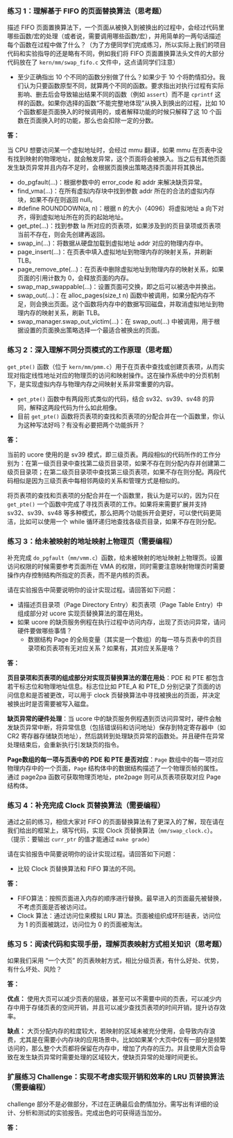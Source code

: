 ### 练习 1：理解基于 FIFO 的页面替换算法（思考题）

描述 FIFO 页面置换算法下，一个页面从被换入到被换出的过程中，会经过代码里哪些函数/宏的处理（或者说，需要调用哪些函数/宏），并用简单的一两句话描述每个函数在过程中做了什么？（为了方便同学们完成练习，所以实际上我们的项目代码和实验指导的还是略有不同，例如我们将 FIFO 页面置换算法头文件的大部分代码放在了 `kern/mm/swap_fifo.c` 文件中，这点请同学们注意）

- 至少正确指出 10 个不同的函数分别做了什么？如果少于 10 个将酌情扣分。我们认为只要函数原型不同，就算两个不同的函数。要求指出对执行过程有实际影响、删去后会导致输出结果不同的函数（例如 `assert`）而不是 `cprintf` 这样的函数。如果你选择的函数“不能完整地体现”从换入到换出的过程，比如 10 个函数都是页面换入的时候调用的，或者解释功能的时候只解释了这 10 个函数在页面换入时的功能，那么也会扣除一定的分数。

**答：**

当 CPU 想要访问某一个虚拟地址时，会经过 mmu 翻译，如果 mmu 在页表中没有找到映射的物理地址，就会触发异常，这个页面将会被换入。当之后有其他页面发生缺页异常并且内存不足时，会根据页面换出策略选择页面并将其换出。

- do_pgfault(...)：根据参数中的 error_code 和 addr 来解决缺页异常。
- find_vma(...)：在所有虚拟内存块中找到参数 addr 所在的合法的虚拟内存块，如果不存在则返回 null。
- #define ROUNDDOWN(a, n)：根据 n 的大小（4096）将虚拟地址 a 向下对齐，得到虚拟地址所在的页的起始地址。
- get_pte(...)：找到参数 la 所对应的页表项，如果涉及到的页目录项或页表项当前不存在，则会先创建再返回。
- swap_in(...)：将数据从硬盘加载到虚拟地址 addr 对应的物理内存中。
- page_insert(...)：在页表中填入虚拟地址到物理内存的映射关系，并刷新 TLB。
- page_remove_pte(...)：在页表中删除虚拟地址到物理内存的映射关系，如果页面的引用计数为 0，会释放页面的内存。
- swap_map_swappable(...)：设置页面可交换，即之后可以被选中并换出。
- swap_out(...)：在 alloc_pages(size_t n) 函数中被调用，如果分配内存不足，则会换出页面。这个函数将内存中的数据写回磁盘，并取消虚拟地址到物理内存的映射关系，刷新 TLB。
- swap_manager.swap_out_victim(...)：在 swap_out(...) 中被调用，用于根据设置的页面换出策略选择一个最适合被换出的页面。

### 练习 2：深入理解不同分页模式的工作原理（思考题）

`get_pte()` 函数（位于 `kern/mm/pmm.c`）用于在页表中查找或创建页表项，从而实现对指定线性地址对应的物理页的访问和映射操作。这在操作系统中的分页机制下，是实现虚拟内存与物理内存之间映射关系非常重要的内容。

- `get_pte()` 函数中有两段形式类似的代码，结合 sv32、sv39、sv48 的异同，解释这两段代码为什么如此相像。
- 目前 `get_pte()` 函数将页表项的查找和页表项的分配合并在一个函数里，你认为这种写法好吗？有没有必要把两个功能拆开？

**答：**

当前的 ucore 使用的是 sv39 模式，即三级页表。两段相似的代码所作的工作分别为：在第一级页目录中查找第二级页目录项，如果不存在则分配内存并创建第二级页目录项；在第二级页目录项中查找第三级页表项，如果不存在则分配。两段代码相似是因为三级页表中每相邻两级的关系和管理方式是相似的。

将页表项的查找和页表项的分配合并在一个函数里，我认为是可以的，因为只在 `get_pte()` 一个函数中完成了寻找页表项的工作。如果将来需要扩展并支持 sv32、sv39、sv48 等多种模式，那么把两个功能拆开会更好，可以使代码更简洁，比如可以使用一个 while 循环递归地查找各级页目录，如果不存在则分配。

### 练习 3：给未被映射的地址映射上物理页（需要编程）

补充完成 `do_pgfault`（`mm/vmm.c`）函数，给未被映射的地址映射上物理页。设置访问权限的时候需要参考页面所在 VMA 的权限，同时需要注意映射物理页时需要操作内存控制结构所指定的页表，而不是内核的页表。

请在实验报告中简要说明你的设计实现过程。请回答如下问题：

- 请描述页目录项（Page Directory Entry）和页表项（Page Table Entry）中组成部分对 ucore 实现页替换算法的潜在用处。
- 如果 ucore 的缺页服务例程在执行过程中访问内存，出现了页访问异常，请问硬件要做哪些事情？
  - 数据结构 Page 的全局变量（其实是一个数组）的每一项与页表中的页目录项和页表项有无对应关系？如果有，其对应关系是啥？

**答：**

**页目录项和页表项的组成部分对实现页替换算法的潜在用处**：PDE 和 PTE 都包含若干标志位和物理地址信息。标志位比如 PTE_A 和 PTE_D 分别记录了页面的访问信息和是否被更改，可以用于 clock 页替换算法中寻找被换出的页面，并决定被换出时是否需要被写入磁盘。

**缺页异常的硬件处理**：当 ucore 中的缺页服务例程遇到页访问异常时，硬件会触发缺页异常中断，将异常信息（包括错误码和访问地址）保存到特定寄存器中（如 CR2 寄存器存储缺页地址），然后跳转到处理缺页异常的函数处。并且硬件在异常处理结束后，会重新执行引发缺页的指令。

**Page数组的每一项与页表中的 PDE 和 PTE 是否对应**：`Page` 数组中的每一项对应物理内存中的一个页面，`Page` 结构体中的数据结构描述了一个物理页帧的属性。通过 page2pa 函数可获取物理页地址，pte2page 则可从页表项获取对应 Page 结构体。

### 练习 4：补充完成 Clock 页替换算法（需要编程）

通过之前的练习，相信大家对 FIFO 的页面替换算法有了更深入的了解，现在请在我们给出的框架上，填写代码，实现 Clock 页替换算法（`mm/swap_clock.c`）。 （提示：要输出 `curr_ptr` 的值才能通过 `make grade`）

请在实验报告中简要说明你的设计实现过程。请回答如下问题：

- 比较 Clock 页替换算法和 FIFO 算法的不同。

**答：**

- FIFO算法：按照页面进入内存的顺序进行替换。最早进入的页面最先被替换，不考虑页面是否被访问过。
- Clock 算法：通过访问位来模拟 LRU 算法。页面被组织成环形链表，访问位为 1 的页面被跳过，访问位为 0 的页面被淘汰。

### 练习 5：阅读代码和实现手册，理解页表映射方式相关知识（思考题）

如果我们采用 “一个大页” 的页表映射方式，相比分级页表，有什么好处、优势，有什么坏处、风险？

**答：**

**优点：**
使用大页可以减少页表的层级，甚至可以不需要中间的页表，可以减少内存中用于存储页表的空间开销，并且可以减少查找页表项的时间开销，提升访存效率。

**缺点：**
大页分配内存的粒度较大，若映射的区域未被充分使用，会导致内存浪费，尤其是在需要小内存块的应用场景中。比如如果某个大页中仅有一部分是频繁访问的，那么整个大页都将保留在内存中，增加了内存的压力。并且使用大页会导致在发生缺页异常时需要处理的区域较大，使缺页异常的处理时间更长。

### 扩展练习 Challenge：实现不考虑实现开销和效率的 LRU 页替换算法（需要编程）

challenge 部分不是必做部分，不过在正确最后会酌情加分。需写出有详细的设计、分析和测试的实验报告。完成出色的可获得适当加分。

**答：**

